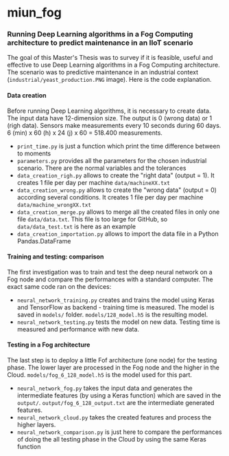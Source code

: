 # miun_fog

### Running Deep Learning algorithms in a Fog Computing architecture to predict maintenance in an IIoT scenario

The goal of this Master's Thesis was to survey if it is feasible, useful and effective to use Deep Learning algorithms in a Fog Computing architecture.  The scenario was to predictive maintenance in an industrial context (```industrial/yeast_production.PNG``` image).  Here is the code explanation.

#### Data creation

Before running Deep Learning algorithms, it is necessary to create data.  The input data have 12-dimension size.  The output is 0 (wrong data) or 1 (righ data).  Sensors make measurements every 10 seconds during 60 days.  6 (min) x 60 (h) x 24 (j) x 60 = 518.400 measurements.

* ```print_time.py``` is just a function which print the time difference between to moments
* ```parameters.py``` provides all the parameters for the chosen industrial scenario.  There are the normal variables and the tolerances
* ```data_creation_righ.py``` allows to create the "right data" (output = 1).  It creates 1 file per day per machine ```data/machineXX.txt```
* ```data_creation_wrong.py``` allows to create the "wrong data" (output = 0) according several conditions.  It creates 1 file per day per machine ```data/machine_wrongXX.txt```
* ```data_creation_merge.py``` allows to merge all the created files in only one file ```data/data.txt```.  This file is too large for GitHub, so ```data/data_test.txt``` is here as an example
* ```data_creation_importation.py``` allows to import the data file in a Python Pandas.DataFrame

#### Training and testing: comparison

The first investigation was to train and test the deep neural network on a Fog node and compare the performances with a standard computer.  The exact same code ran on the devices:

* ```neural_network_training.py``` creates and trains the model using Keras and TensorFlow as backend - training time is measured.  The model is saved in ```models/``` folder.  ```models/128_model.h5``` is the resulting model.
* ```neural_network_testing.py``` tests the model on new data.  Testing time is measured and performance with new data.

#### Testing in a Fog architecture

The last step is to deploy a little Fof architecture (one node) for the testing phase.  The lower layer are processed in the Fog node and the higher in the Cloud.  ```models/fog_6_128_model.h5``` is the model used for this part.

* ```neural_network_fog.py``` takes the input data and generates the intermediate features (by using a Keras function) which are saved in the ```output/```.  ```output/fog_6_128_output.txt``` are the intermediate generated features.
* ```neural_network_cloud.py``` takes the created features and process the higher layers.
* ```neural_network_comparison.py``` is just here to compare the performances of doing the all testing phase in the Cloud by using the same Keras function